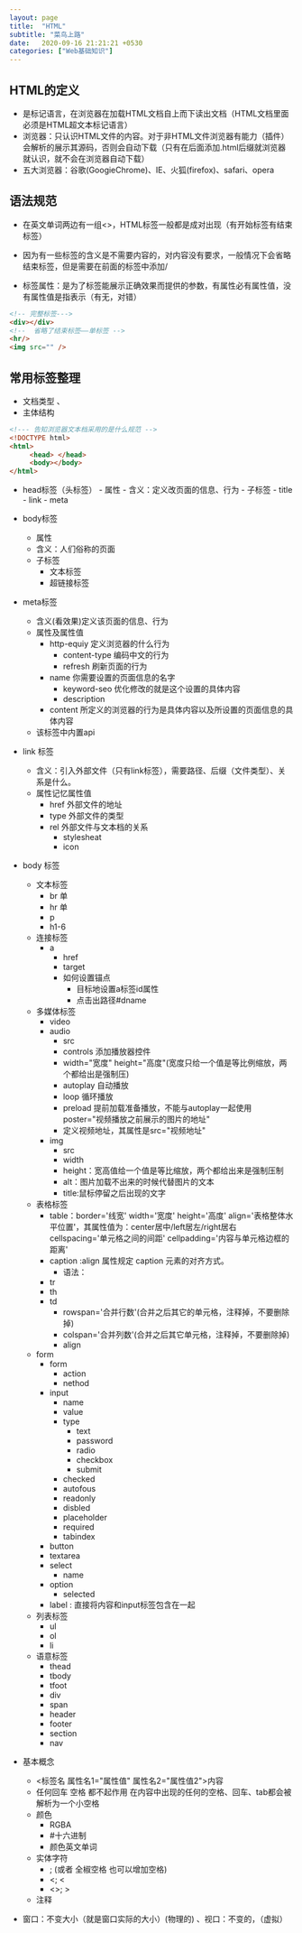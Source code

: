 ```yaml
---
layout: page
title:  "HTML"
subtitle: "菜鸟上路"
date:   2020-09-16 21:21:21 +0530
categories: ["Web基础知识"]
---
```


## HTML的定义
- 是标记语言，在浏览器在加载HTML文档自上而下读出文档（HTML文档里面必须是HTML超文本标记语言）
- 浏览器：只认识HTML文件的内容。对于非HTML文件浏览器有能力（插件）会解析的展示其源码，否则会自动下载（只有在后面添加.html后缀就浏览器就认识，就不会在浏览器自动下载）
- 五大浏览器：谷歌(GoogieChrome)、IE、火狐(firefox)、safari、opera

## 语法规范
- 在英文单词两边有一组<>，HTML标签一般都是成对出现（有开始标签有结束标签）
- 因为有一些标签的含义是不需要内容的，对内容没有要求，一般情况下会省略结束标签，但是需要在前面的标签中添加/

- 标签属性：是为了标签能展示正确效果而提供的参数，有属性必有属性值，没有属性值是指表示（有无，对错）


``` html
<!-- 完整标签--->
<div></div>
<!--  省略了结束标签——单标签 -->
<hr/>
<img src="" />
```


## 常用标签整理

- <!DOCTYPE  html>文档类型  、 <html>
- 主体结构

```html
<!--- 告知浏览器文本档采用的是什么规范 -->
<!DOCTYPE html> 
<html>
     <head> </head>
     <body></body>
</html>

```

- head标签（头标签）
      - 属性
      - 含义：定义改页面的信息、行为
      - 子标签
         - title
         - link
         - meta
- body标签
     - 属性
     - 含义：人们俗称的页面
     - 子标签
         - 文本标签
         - 超链接标签
- meta标签
     - 含义(看效果)定义该页面的信息、行为
     - 属性及属性值 
        - http-equiy 定义浏览器的什么行为
          - content-type 编码中文的行为
          - refresh 刷新页面的行为
        - name 你需要设置的页面信息的名字
          - keyword-seo 优化修改的就是这个设置的具体内容
          - description
        - content 所定义的浏览器的行为是具体内容以及所设置的页面信息的具体内容
     - 该标签中内置api 
- link 标签
     - 含义：引入外部文件（只有link标签），需要路径、后缀（文件类型）、关系是什么。
     - 属性记忆属性值
        - href 外部文件的地址
        - type 外部文件的类型
        - rel 外部文件与文本档的关系
          - stylesheat
          - icon

- body 标签
    - 文本标签
      - br 单
      - hr 单
      - p
      - h1-6
    - 连接标签
      - a
        - href
        - target
        - 如何设置锚点
          - 目标地设置a标签id属性
          - 点击出路径#dname
    - 多媒体标签
       - video
       - audio
          - src
          - controls 添加播放器控件
          - width="宽度" height="高度"(宽度只给一个值是等比例缩放，两个都给出是强制压)
          - autoplay 自动播放
          - loop 循环播放
          - preload 提前加载准备播放，不能与autoplay一起使用 poster="视频播放之前展示的图片的地址"
          - 定义视频地址，其属性是src="视频地址"
       - img
          - src
          - width
          - height：宽高值给一个值是等比缩放，两个都给出来是强制压制
          - alt：图片加载不出来的时候代替图片的文本
          - title:鼠标停留之后出现的文字
    - 表格标签
       - table：border='线宽' width='宽度' height='高度' align='表格整体水平位置'，其属性值为：center居中/left居左/right居右 cellspacing='单元格之间的间距' cellpadding='内容与单元格边框的距离'
       - caption :align 属性规定 caption 元素的对齐方式。
          - 语法：<caption align="left|right|top|bottom">
       - tr
       - th
       - td
         - rowspan='合并行数'(合并之后其它的单元格，注释掉，不要删除掉)
         - colspan='合并列数'(合并之后其它单元格，注释掉，不要删除掉)
         - align
    - form
       - form
         - action
         - nethod
       - input
         - name
         - value
         - type
            - text
            - password
            - radio
            - checkbox
            - submit
         - checked
         - autofous
         - readonly
         - disbled
         - placeholder
         - required
         - tabindex
       - button
       - textarea
       - select
         - name
       - option
         - selected
       - label : 直接将内容和input标签包含在一起
    - 列表标签
       - ul
       - ol
       - li
    - 语意标签
       - thead
       - tbody
       - tfoot
       - div
       - span
       - header
       - footer
       - section
       - nav
- 基本概念
    - <标签名 属性名1="属性值" 属性名2="属性值2">内容
    - 任何回车 空格 都不起作用 在内容中出现的任何的空格、回车、tab都会被解析为一个小空格
    - 颜色
       - RGBA
       - #十六进制
       - 颜色英文单词
    - 实体字符
       - ; (或者 全椒空格 也可以增加空格)
       - <; <
       - <>; >
    - 注释



- 窗口：不变大小（就是窗口实际的大小）(物理的) 、视口：不变的，（虚拟）

